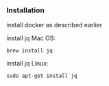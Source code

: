 ### Installation
install docker as described earlier

install jq Mac OS:

```
brew install jq
```

install jq Linux:
```
sudo apt-get install jq
``` 